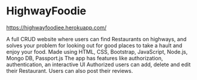 # HighwayFoodie
https://highwayfoodiee.herokuapp.com/

A full CRUD website where users can find Restaurants on highways, and solves your problem for looking out for good places to take a hault and enjoy your food.
Made using HTML, CSS, Bootstrap, JavaScript, Node.js, Mongo DB, Passport.js
The app has features like authorization, authentication, an interactive UI Authorized users can add, delete and edit their Restaurant. Users can also post their reviews.

